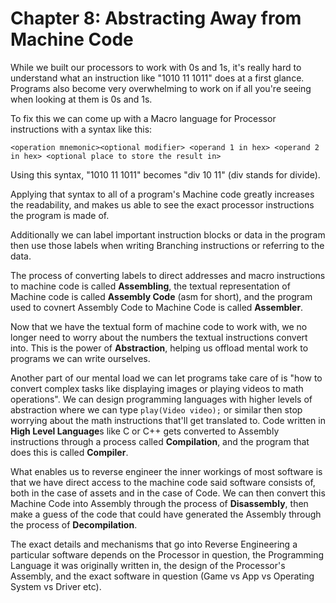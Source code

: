 # Chapter 8: Abstracting Away from Machine Code

While we built our processors to work with 0s and 1s, it's really hard to understand what an instruction like "1010 11 1011" does at a first glance. Programs also become very overwhelming to work on if all you're seeing when looking at them is 0s and 1s.

To fix this we can come up with a Macro language for Processor instructions with a syntax like this:

`<operation mnemonic><optional modifier> <operand 1 in hex> <operand 2 in hex> <optional place to store the result in>`

Using this syntax, "1010 11 1011" becomes "div 10 11" (div stands for divide).

Applying that syntax to all of a program's Machine code greatly increases the readability, and makes us able to see the exact processor instructions the program is made of. 

Additionally we can label important instruction blocks or data in the program then use those labels when writing Branching instructions or referring to the data.

The process of converting labels to direct addresses and macro instructions to machine code is called **Assembling**, the textual representation of Machine code is called **Assembly Code** (asm for short), and the program used to covnert Assembly Code to Machine Code is called **Assembler**.

Now that we have the textual form of machine code to work with, we no longer need to worry about the numbers the textual instructions convert into. This is the power of **Abstraction**, helping us offload mental work to programs we can write ourselves.

Another part of our mental load we can let programs take care of is "how to convert complex tasks like displaying images or playing videos to math operations". We can design programming languages with higher levels of abstraction where we can type `play(Video video);` or similar then stop worrying about the math instructions that'll get translated to.
Code written in **High Level Language**s like C or C++ gets converted to Assembly instructions through a process called **Compilation**, and the program that does this is called **Compiler**. 



What enables us to reverse engineer the inner workings of most software is that we have direct access to the machine code said software consists of, both in the case of assets and in the case of Code. We can then convert this Machine Code into Assembly through the process of **Disassembly**, then make a guess of the code that could have generated the Assembly through the process of **Decompilation**. 

The exact details and mechanisms that go into Reverse Engineering a particular software depends on the Processor in question, the Programming Language it was originally written in, the design of the Processor's Assembly, and the exact software in question (Game vs App vs Operating System vs Driver etc).
